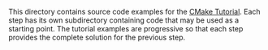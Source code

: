 This directory contains source code examples for the [CMake Tutorial](https://cmake.org/cmake/help/latest/guide/tutorial/index.html).
Each step has its own subdirectory containing code that may be used as a
starting point. The tutorial examples are progressive so that each step
provides the complete solution for the previous step.
